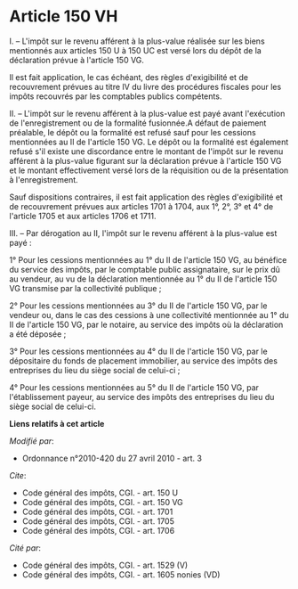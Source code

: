 # Article 150 VH

I. – L'impôt sur le revenu afférent à la plus-value réalisée sur les biens mentionnés aux articles 150 U à 150 UC est versé
lors du dépôt de la déclaration prévue à l'article 150 VG.

Il est fait application, le cas échéant, des règles d'exigibilité et de recouvrement prévues au titre IV du livre des
procédures fiscales pour les impôts recouvrés par les comptables publics compétents.

II. – L'impôt sur le revenu afférent à la plus-value est payé avant l'exécution de l'enregistrement ou de la formalité
fusionnée.A défaut de paiement préalable, le dépôt ou la formalité est refusé sauf pour les cessions mentionnées au II de
l'article 150 VG. Le dépôt ou la formalité est également refusé s'il existe une discordance entre le montant de l'impôt sur
le revenu afférent à la plus-value figurant sur la déclaration prévue à l'article 150 VG et le montant effectivement versé
lors de la réquisition ou de la présentation à l'enregistrement.

Sauf dispositions contraires, il est fait application des règles d'exigibilité et de recouvrement prévues aux articles 1701 à
1704, aux 1°, 2°, 3° et 4° de l'article 1705 et aux articles 1706 et 1711.

III. – Par dérogation au II, l'impôt sur le revenu afférent à la plus-value est payé :

1° Pour les cessions mentionnées au 1° du II de l'article 150 VG, au bénéfice du service des impôts, par le comptable public
assignataire, sur le prix dû au vendeur, au vu de la déclaration mentionnée au 1° du II de l'article 150 VG transmise par la
collectivité publique ;

2° Pour les cessions mentionnées au 3° du II de l'article 150 VG, par le vendeur ou, dans le cas des cessions à une
collectivité mentionnée au 1° du II de l'article 150 VG, par le notaire, au service des impôts où la déclaration a été
déposée ;

3° Pour les cessions mentionnées au 4° du II de l'article 150 VG, par le dépositaire du fonds de placement immobilier, au
service des impôts des entreprises du lieu du siège social de celui-ci ;

4° Pour les cessions mentionnées au 5° du II de l'article 150 VG, par l'établissement payeur, au service des impôts des
entreprises du lieu du siège social de celui-ci.

**Liens relatifs à cet article**

_Modifié par_:

  - Ordonnance n°2010-420  du 27 avril 2010 - art. 3

_Cite_:

  - Code général des impôts, CGI. - art. 150 U
  - Code général des impôts, CGI. - art. 150 VG
  - Code général des impôts, CGI. - art. 1701
  - Code général des impôts, CGI. - art. 1705
  - Code général des impôts, CGI. - art. 1706

_Cité par_:

  - Code général des impôts, CGI. - art. 1529 (V)
  - Code général des impôts, CGI. - art. 1605 nonies (VD)
